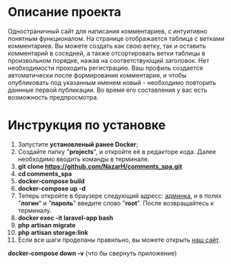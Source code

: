 
# Описание проекта

Одностраничный сайт для написания комментариев, с интуитивно понятным функционалом. На странице отображается таблица с ветками комментариев. Вы можете создать как свою ветку, так и оставить комментарий в соседней, а также отсортировать ветки таблицы в произвольном порядке, нажав на соответствующий заголовок. Нет необходимости проходить регистрацию. Ваш профиль создается автоматически после формирования комментария, и чтобы опубликовать под указанным именем новый - необходимо повторить даннные первой публикации. Во время его составления у вас есть возможность предпросмотра.


# Инструкция по установке

1. Запустите __установленый ранее Docker__;
2. Создайте папку "__projects__", и откройте её в редакторе кода. Далее необходимо вводить команды в терминале.
3. __git clone https://github.com/NazarH/comments_spa.git__
4. __cd comments_spa__
5. __docker-compose build__
6. __docker-compose up -d__
7. Теперь откройте в браузере следующий адресс: [админка](http://localhost:8000/), и в полях "__логин__" и "__пароль__" введите слово "__root__". После возвращайтесь к терминалу.
8. __docker exec -it laravel-app bash__
9. __php artisan migrate__
10. __php artisan storage:link__
11. Если все шаги проделаны правильно, вы можете открыть [наш сайт](http://localhost:8080/).

__docker-compose down -v__ (что бы свернуть приложение)
